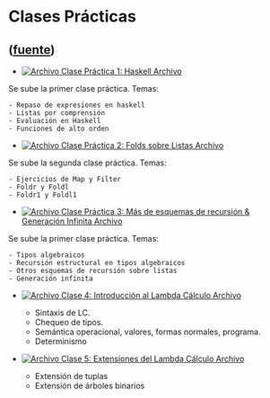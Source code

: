 # Clases Prácticas
([fuente](https://campus.exactas.uba.ar/course/view.php?id=1059&section=6))
---
  - [ ![Archivo](https://campus.exactas.uba.ar/theme/image.php/magazine/core/1462913092/f/pdf) Clase Práctica 1: Haskell  Archivo  ](https://campus.exactas.uba.ar/mod/resource/view.php?id=57223)

Se sube la primer clase práctica. Temas:

    - Repaso de expresiones en haskell 
    - Listas por comprensión 
    - Evaluación en Haskell 
    - Funciones de alto orden 

  - [ ![Archivo](https://campus.exactas.uba.ar/theme/image.php/magazine/core/1462913092/f/pdf) Clase Práctica 2: Folds sobre Listas  Archivo  ](https://campus.exactas.uba.ar/mod/resource/view.php?id=57362)

Se sube la segunda clase práctica. Temas:

    - Ejercicios de Map y Filter 
    - Foldr y Foldl 
    - Foldr1 y Foldl1 

  - [ ![Archivo](https://campus.exactas.uba.ar/theme/image.php/magazine/core/1462913092/f/pdf) Clase Práctica 3: Más de esquemas de recursión & Generación Infinita  Archivo  ](https://campus.exactas.uba.ar/mod/resource/view.php?id=57370)

Se sube la primer clase práctica. Temas:

    - Tipos algebraicos 
    - Recursión estructural en tipos algebraicos 
    - Otros esquemas de recursión sobre listas 
    - Generación infinita 

  - [ ![Archivo](https://campus.exactas.uba.ar/theme/image.php/magazine/core/1462913092/f/pdf) Clase 4: Introducción al Lambda Cálculo  Archivo  ](https://campus.exactas.uba.ar/mod/resource/view.php?id=57712)

    - Sintaxis de LC. 
    - Chequeo de tipos. 
    - Semántica operacional, valores, formas normales, programa. 
    - Determinismo 

  - [ ![Archivo](https://campus.exactas.uba.ar/theme/image.php/magazine/core/1462913092/f/pdf) Clase 5: Extensiones del Lambda Cálculo  Archivo  ](https://campus.exactas.uba.ar/mod/resource/view.php?id=58382)

    - Extensión de tuplas 
    - Extensión de árboles binarios 

